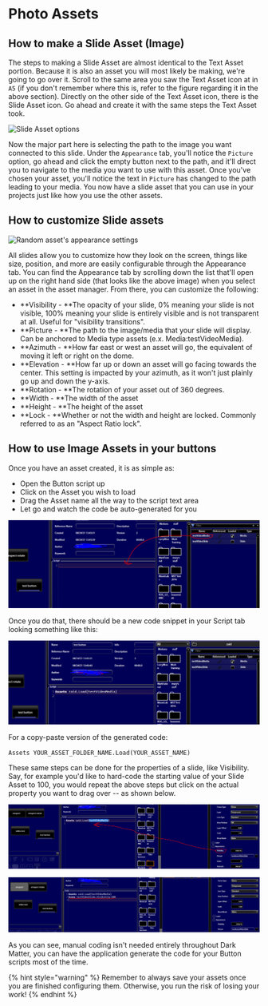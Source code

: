 # Photo Assets



## How to make a Slide Asset (Image)

The steps to making a Slide Asset are almost identical to the Text Asset portion. Because it is also an asset you will most likely be making, we're going to go over it. Scroll to the same area you saw the Text Asset icon at in `A5` (if you don't remember where this is, refer to the figure regarding it in the above section). Directly on the other side of the Text Asset icon, there is the Slide Asset icon. Go ahead and create it with the same steps the Text Asset took.&#x20;

![Slide Asset options](<../.gitbook/assets/image (14).png>)

Now the major part here is selecting the path to the image you want connected to this slide. Under the `Appearance` tab, you'll notice the `Picture` option, go ahead and click the empty button next to the path, and it'll direct you to navigate to the media you want to use with this asset. Once you've chosen your asset, you'll notice the text in `Picture` has changed to the path leading to your media. You now have a slide asset that you can use in your projects just like how you use the other assets.

## How to customize Slide assets

![Random asset's appearance settings](../.gitbook/assets/zoom\_obuotg3zhm.png)

All slides allow you to customize how they look on the screen, things like size, position, and more are easily configurable through the Appearance tab. You can find the Appearance tab by scrolling down the list that'll open up on the right hand side (that looks like the above image) when you select an asset in the asset manager. From there, you can customize the following:

* **Visibility - **The opacity of your slide, 0% meaning your slide is not visible, 100% meaning your slide is entirely visible and is not transparent at all. Useful for "visibility transitions".
* **Picture - **The path to the image/media that your slide will display. Can be anchored to Media type assets (e.x. Media:testVideoMedia).
* **Azimuth - **How far east or west an asset will go, the equivalent of moving it left or right on the dome.
* **Elevation - **How far up or down an asset will go facing towards the center. This setting is impacted by your azimuth, as it won't just plainly go up and down the y-axis. &#x20;
* **Rotation - **The rotation of your asset out of 360 degrees.
* **Width - **The width of the asset
* **Height - **The height of the asset
* **Lock - **Whether or not the width and height are locked. Commonly referred to as an "Aspect Ratio lock".

## How to use Image Assets in your buttons

Once you have an asset created, it is as simple as:

* Open the Button script up
* Click on the Asset you wish to load
* Drag the Asset name all the way to the script text area
* Let go and watch the code be auto-generated for you

![Photo version of the above steps](<../.gitbook/assets/image (21).png>)

Once you do that, there should be a new code snippet in your Script tab looking something like this:

![](<../.gitbook/assets/image (20).png>)

For a copy-paste version of the generated code:

```
Assets YOUR_ASSET_FOLDER_NAME.Load(YOUR_ASSET_NAME)
```

These same steps can be done for the properties of a slide, like Visibility. Say, for example you'd like to hard-code the starting value of your Slide Asset to 100, you would repeat the above steps but click on the actual property you want to drag over -- as shown below.

![Photo version of where you'd click and where you'd drag to](<../.gitbook/assets/image (18).png>)

![The generated code snippet](<../.gitbook/assets/image (19).png>)

As you can see, manual coding isn't needed entirely throughout Dark Matter, you can have the application generate the code for your Button scripts most of the time.

{% hint style="warning" %}
Remember to always save your assets once you are finished configuring them. Otherwise, you run the risk of losing your work!
{% endhint %}
